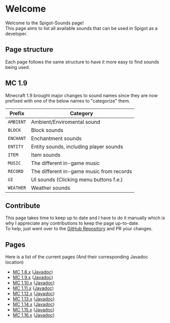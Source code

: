 # Welcome
Welcome to the Spigot-Sounds page!  
This page aims to list all available sounds that can be used in Spigot as a developer.

## Page structure
Each page follows the same structure to have it more easy to find sounds being used.

## MC 1.9
Minecraft 1.9 brought major changes to sound names since they are now prefixed with one of the below names to "categorize" them.

| Prefix    | Category                                 |
| --------- | ---------------------------------------- |
| `AMBIENT` | Ambient/Enviromental sound               |
| `BLOCK`   | Block sounds                             |
| `ENCHANT` | Enchantment sounds                       |
| `ENTITY`  | Entity sounds, including player sounds   |
| `ITEM`    | Item sounds                              |
| `MUSIC`   | The different in-game music              |
| `RECORD`  | The different in-game music from records |
| `UI`      | UI sounds (Clicking menu buttons f.e.)   |
| `WEATHER` | Weather sounds                           |

## Contribute
This page takes time to keep up to date and I have to do it manually which is why I appreciate any contributions to keep the page up-to-date.  
To help, just went over to the [GitHub Repository](https://github.com/Andre601/Spigot-Sounds) and PR your changes.

## Pages
Here is a list of the current pages (And their corresponding Javadoc location)

- [MC 1.8.x](/sounds/mc-1.8.md) ([Javadoc](https://helpch.at/docs/1.8.8/org/bukkit/Sound.html))
- [MC 1.9.x](/sounds/mc-1.9.md) ([Javadoc](https://helpch.at/docs/1.9.4/org/bukkit/Sound.html))
- [MC 1.10.x](/sounds/mc-1.10.md) ([Javadoc](https://helpch.at/docs/1.10.2/org/bukkit/Sound.html))
- [MC 1.11.x](/sounds/mc-1.11.md) ([Javadoc](https://helpch.at/docs/1.11.2/org/bukkit/Sound.html))
- [MC 1.12.x](/sounds/mc-1.12.md) ([Javadoc](https://helpch.at/docs/1.12.2/org/bukkit/Sound.html))
- [MC 1.13.x](/sounds/mc-1.13.md) ([Javadoc](https://helpch.at/docs/1.13.2/org/bukkit/Sound.html))
- [MC 1.14.x](/sounds/mc-1.14.md) ([Javadoc](https://helpch.at/docs/1.14.2/org/bukkit/Sound.html))
- [MC 1.15.x](/sounds/mc-1.15.md) ([Javadoc](https://helpch.at/docs/1.15.2/org/bukkit/Sound.html))
- [MC 1.16.x](/sounds/mc-1.16.md) ([Javadoc](https://hub.spigotmc.org/javadocs/spigot/org/bukkit/Sound.html))